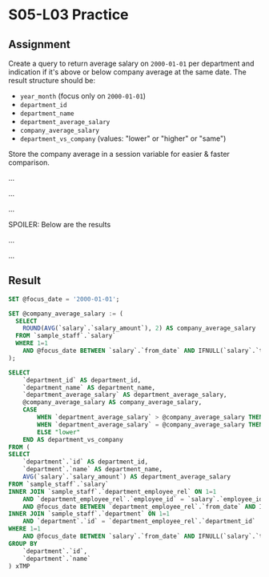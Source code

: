 # S05-L03 Practice

## Assignment

Create a query to return average salary on `2000-01-01` per department and indication if it's above or below company average at the same date. The result structure should be:

* `year_month` (focus only on `2000-01-01`)
* `department_id`
* `department_name`
* `department_average_salary`
* `company_average_salary`
* `department_vs_company` (values: "lower" or "higher" or "same")

Store the company average in a session variable for easier & faster comparison.

...

...

...

SPOILER: Below are the results

...

...

## Result


```sql
SET @focus_date = '2000-01-01';

SET @company_average_salary := (
  SELECT
    ROUND(AVG(`salary`.`salary_amount`), 2) AS company_average_salary
  FROM `sample_staff`.`salary`
  WHERE 1=1
    AND @focus_date BETWEEN `salary`.`from_date` AND IFNULL(`salary`.`to_date`, '2002-08-01')
);

SELECT
	`department_id` AS department_id,
	`department_name` AS department_name,
	`department_average_salary` AS department_average_salary,
	@company_average_salary AS company_average_salary,
	CASE
		WHEN `department_average_salary` > @company_average_salary THEN "higher"
		WHEN `department_average_salary` = @company_average_salary THEN "same"
		ELSE "lower"
	END AS department_vs_company
FROM (
SELECT
	`department`.`id` AS department_id,
	`department`.`name` AS department_name,
	AVG(`salary`.`salary_amount`) AS department_average_salary
FROM `sample_staff`.`salary`
INNER JOIN `sample_staff`.`department_employee_rel` ON 1=1
	AND `department_employee_rel`.`employee_id` = `salary`.`employee_id`
	AND @focus_date BETWEEN `department_employee_rel`.`from_date` AND IFNULL(`department_employee_rel`.`to_date`, '2002-08-01')
INNER JOIN `sample_staff`.`department` ON 1=1
	AND `department`.`id` = `department_employee_rel`.`department_id`
WHERE 1=1
	AND @focus_date BETWEEN `salary`.`from_date` AND IFNULL(`salary`.`to_date`, '2002-08-01')
GROUP BY
	`department`.`id`,
	`department`.`name`
) xTMP
```
